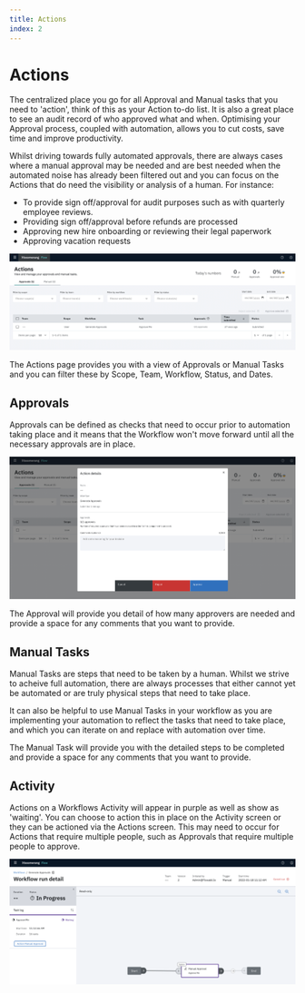 ```yaml
---
title: Actions
index: 2
---
```


# Actions

The centralized place you go for all Approval and Manual tasks that you need to 'action', think of this as your Action to-do list. It is also a great place to see an audit record of who approved what and when.  Optimising your Approval process, coupled with automation, allows you to cut costs, save time and improve productivity. 

Whilst driving towards fully automated approvals, there are always cases where a manual approval may be needed and are best needed when the automated noise has already been filtered out and you can focus on the Actions that do need the visibility or analysis of a human. For instance:
- To provide sign off/approval for audit purposes such as with quarterly employee reviews.
- Providing sign off/approval before refunds are processed
- Approving new hire onboarding or reviewing their legal paperwork
- Approving vacation requests

![Actions](./assets/img/actions-home.png)

The Actions page provides you with a view of Approvals or Manual Tasks and you can filter these by Scope, Team, Workflow, Status, and Dates.

## Approvals

Approvals can be defined as checks that need to occur prior to automation taking place and it means that the Workflow won't move forward until all the necessary approvals are in place.

![Actions](./assets/img/actions-approval-detail.png)

The Approval will provide you detail of how many approvers are needed and provide a space for any comments that you want to provide.

## Manual Tasks

Manual Tasks are steps that need to be taken by a human. Whilst we strive to acheive full automation, there are always processes that either cannot yet be automated or are truly physical steps that need to take place.

It can also be helpful to use Manual Tasks in your workflow as you are implementing your automation to reflect the tasks that need to take place, and which you can iterate on and replace with automation over time.

The Manual Task will provide you with the detailed steps to be completed and provide a space for any comments that you want to provide.

## Activity

Actions on a Workflows Activity will appear in purple as well as show as 'waiting'. You can choose to action this in place on the Activity screen or they can be actioned via the Actions screen. This may need to occur for Actions that require multiple people, such as Approvals that require multiple people to approve.

![Actions Activity](./assets/img/actions-approvals-activity.png)